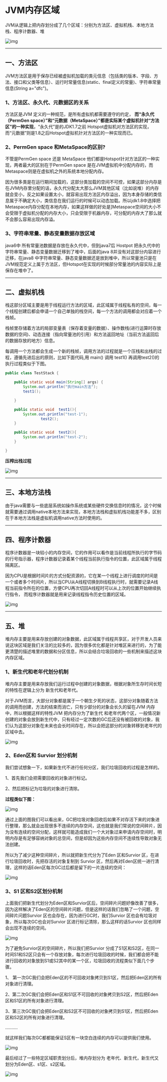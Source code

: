 # JVM内存区域

JVM从逻辑上把内存划分成了几个区域：分别为方法区、虚拟机栈、本地方法栈、程序计数器、堆 

![img](https://pic2.zhimg.com/80/v2-eed680ab8fb4038468b36847cf6e9675_1440w.webp)



------

## **一、方法区**

JVM方法区是用于保存已经被虚拟机加载的类元信息（包括类的版本、字段、方法、接口和父类等信息）、运行时常量信息(static、final定义的常量)、字符串常量信息(String a="dfc")。



### **1、方法区、永久代、元数据区的关系**

方法区是JVM 定义的一种规范，是所有虚拟机都需要遵守的约定， **而“永久代（PermGen space）”和“元数据（MetaSpace）”都是实际某个虚拟机针对“方法区”的一种实现**，“永久代”是的JDK1.7之前 Hotspot虚拟机对方法区的实现，而“元数据”则是1.8之后Hotspot虚拟机针对方法区的一种实现而已。



### **2、PermGen space 和MetaSpace的区别?**

不管是PermGen space 还是 MetaSpace 他们都是Hotspot针对方法区的一种实现，两者最大的区别在于PermGen space 是在JVM虚拟机中分配内存的，而Metaspace则是在虚拟机之外的系统本地分配内存。

因为很多类是在运行期间加载的，这部分类加载的空间不可控，如果这部分内存是在JVM内存里分配的话，永久代分配太大那么JVM其他区域（比如说堆）的内存就会变小，反之如果设置太小，就容易出现方法区内存溢出，因为本身存储的类信息属于不确定大小，类信息在我们运行的时候可以动态加载。所以jdk1.8中选择把Metaspace内存分配在本地内存，如果这样做的好处是]Metaspace空间的大小不会受限于虚拟机分配的内存大小，只会受限于机器内存，可分配的内存大了那么就不会那么容易出现内存溢。



### **3、字符串常量、静态变量数据存放区域**

java6中 所有常量池数据是存放在永久代中，但到java7后 Hostpot 把永久代中的字符串常量、静态变量数据迁移到了堆中，后面的java 8并没有对这部分内容进行迁移，在java8 中字符串常量、静态变量数据还是放到堆中，所以常量池只是在JVM规范定义上属于方法区，但Hotspot在实现的时候部分常量池的内容实际上是保存在堆中了。



------

## **二、虚拟机栈**

栈这部分区域主要是用于线程运行方法的区域，此区域属于线程私有的空间，每一个线程创建后都会申请一个自己单独的栈空间，每一个方法的调用都会对应着一个栈帧。

栈帧里存储着方法的局部变量表（保存着变量的数据）、操作数栈(进行运算时存放数据的空间)、动态连接（指向常量池的引用）和方法返回地址（当前方法返回后的数据存放的地方）信息。

每调用一个方法都会生成一个新的栈帧，调用方法的过程就是一个压栈和出栈的过程，遵循先进后出的原则，比如下面代码,用 main() 调用 test1() 再调用test2()的执行过程类似于下图。

```java
public class TestStack {

    public static void main(String[] args) {
        System.out.println("执行main方法");
        test1();

    }

    public static void  test1(){
        System.out.println("test-1");
                test2();
    }

    public static void  test2(){
        System.out.println("test-2");
    }

}
```



**压榨出栈过程**

![img](https://pic1.zhimg.com/80/v2-f69b21bc8acb1841e703ff4c67e195cc_1440w.webp)



------

## **三、本地方法栈**

由于java需要与一些底层系统如操作系统或某些硬件交换信息时的情况，这个时候就需要通过调用native本地方法来实现，本地方法栈和虚拟机栈功能差不多，区别在于本地方法栈是虚拟机调用native方法时使用的。

------

## **四、程序计数器**

程序计数器是一块较小的内存空间，它的作用可以看作是当前线程所执行的字节码的行号指示器，程序计数器记录着某个线程当前执行指令的位置，此区域属于线程隔离区。

因为CPU是根据时间片的方式分配资源的，它在某一个线程上进行调度的时间是一个或者多个时间片，所以当CPU从A线程切换到B线程执行时，就需要记录A线程当前指令所在的位置，方便CPU再次切回A线程时可以从上次的位置开始继续执行指令， 而程序计数器就是用来记录线程指令历史位置的区域。

![img](https://pic2.zhimg.com/80/v2-286825748bd11ead9e724164e4138c7d_1440w.webp)

------

## **五、堆**

堆内存主要是用来存放创建的对象数据，此区域属于线程共享区，对于开发人员来说这块区域是我们关注的比较多的，因为很多优化都是针对堆区来进行的，为了能更清楚的描述堆里的数据和分区信息，所以会结合垃圾回收的一些机制来描述这块内存区域。



### **1、新生代和老年代划分机制**

堆内存主要是用来存放我们运行过程中创建的对象数据，根据对象所生存时间长短的特性在逻辑上分为 新生代和老年代。

对于JVM而言，大部分对象都是属于一个朝生夕死的状态，这部分对象随着方法的调用而创建，方法的结束而消亡，只有少部分的对象会长久的留在JVM 内存中，所以根据这样的特性JVM 把内存分为了新生代 和老年代两个区，一般情况新创建的对象会放到新生代中，只有经过一定次数的GC后还没有被回收的对象，我们认为这部分对象在未来也会长时间存在，所以会把这部分的对象转移到老年代的区域中去。

![img](https://pic2.zhimg.com/80/v2-d1934ddada92ee1af46b94dc0d9127a9_1440w.webp)



### **2、Eden区和 Survior 划分机制**

我们尝试想象一下，如果新生代不进行任何分区，我们垃圾回收的过程是怎样的。

1、首先我们会把需要回收的对象进行标记。

2、然后把标记为垃圾的对象进行清除。



**过程类似下图：**

![img](https://pic2.zhimg.com/80/v2-7c8d60af0215cfc6d5ef92613ed636f1_1440w.webp)



通过上面的图我们可以看出来，GC把垃圾对象回收后如果不对存活下来的对象进行整理，那么就会出现很多不连续的内存空间，这也就是我们常说的空间碎片，因为没有连续的空间分配，这样就可能造成我们一个大对象过来申请内存空间时，明明内存是有足够容纳对象的总空间，但是却因为这些内存空间不连续性导致对象无法创建。

所以为了减少这种空间碎片，所以就把新生代分为了Eden 区和Survior 区，在进行垃圾回收时，先把存活的对象复制到 Survior 区，然后再对Eden区统一进行清理，这样的话Eden区每次GC过后都是留下的一片连续的空间：



![img](https://pic3.zhimg.com/80/v2-e65c384d5bb881517ffa4736c83cff26_1440w.webp)



### **3、S1 区和S2区划分机制**

上面我们把新生代划分为Eden区和Survior区后，空间碎片问题好像改善了很多，因为这样解决了Eden区的空间碎片问题，但是这样的话我们忽略了一个问题，空间碎片问题Survior 区也会存在，因为进行GC时，我们Survior 区也会有垃圾对象，所以每次GC也会对Survior 区进行标记清除，那么这样的话Survior 区也同样会出现不连续的空间。

![img](https://pic4.zhimg.com/80/v2-f064bcd9230b9b9105161fb2b237d9a3_1440w.webp)



为了避免Survior区的空间碎片，所以我们把Survior 分成了S1区和S2区，在同一时间S1和S2区只会有一个存放对象，每次进行垃圾回收的时候，我们都会把不能进行回收的对象放到S1或S2其中的某一个区，垃圾回收的流程类似下面几个步骤。

1、 第一次GC我们会把Eden区的不可回收对象拷贝到S1区，然后把Eden区的所有对象进行清理。

2、第二次GC我们会把Eden区和S1区不可回收的对象拷贝到S2区，然后把Eden区和S1区的所有对象进行清理。

3、第三次GC我们会把Eden区和S2区不可回收的对象拷贝到S1区，然后把Eden区和S2区的所有对象进行清理。

..........

就这样我们每次GC都都能保证S区有一块空白连续的内存可以提供我们使用。

![img](https://pic2.zhimg.com/80/v2-f9cca1f7b68a36a984d16299e4633a1d_1440w.webp)





最后经过了一些特定区域职责划分后，堆内存划分为 老年代、新生代，新生代又划分为Eden区、s1区、s2区域。

![img](https://pic1.zhimg.com/80/v2-d1878a336726adbd7a33f877909fdf80_1440w.webp)